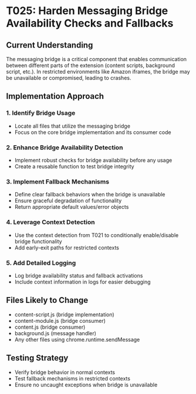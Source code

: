 # T025: Harden Messaging Bridge Availability Checks and Fallbacks

## Current Understanding
The messaging bridge is a critical component that enables communication between different parts of the extension (content scripts, background script, etc.). In restricted environments like Amazon iframes, the bridge may be unavailable or compromised, leading to crashes.

## Implementation Approach

### 1. Identify Bridge Usage
- Locate all files that utilize the messaging bridge
- Focus on the core bridge implementation and its consumer code

### 2. Enhance Bridge Availability Detection
- Implement robust checks for bridge availability before any usage
- Create a reusable function to test bridge integrity

### 3. Implement Fallback Mechanisms
- Define clear fallback behaviors when the bridge is unavailable
- Ensure graceful degradation of functionality
- Return appropriate default values/error objects

### 4. Leverage Context Detection
- Use the context detection from T021 to conditionally enable/disable bridge functionality
- Add early-exit paths for restricted contexts

### 5. Add Detailed Logging
- Log bridge availability status and fallback activations
- Include context information in logs for easier debugging

## Files Likely to Change
- content-script.js (bridge implementation)
- content-module.js (bridge consumer)
- content.js (bridge consumer)
- background.js (message handler)
- Any other files using chrome.runtime.sendMessage

## Testing Strategy
- Verify bridge behavior in normal contexts
- Test fallback mechanisms in restricted contexts
- Ensure no uncaught exceptions when bridge is unavailable